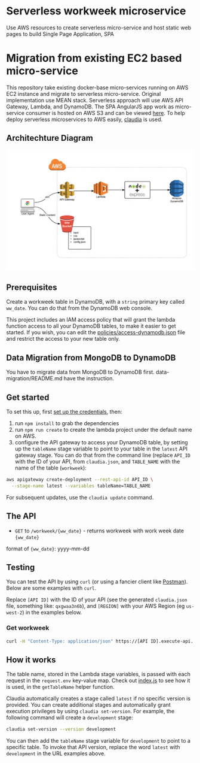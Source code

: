 # Serverless workweek microservice
Use AWS resources to create serverless micro-service and host static web pages to build Single Page Application, SPA 

# Migration from existing EC2 based micro-service  

This repository take existing docker-base micro-services running on AWS EC2 instance and migrate to serverless micro-service.  Original implementation use MEAN stack. Serverless approach will use AWS API Gateway, Lambda, and DynamoDB. The SPA AngularJS app work as micro-service consumer is hosted on AWS S3 and can be viewed [here](http://workweek.s3-website-us-west-2.amazonaws.com/). To help deploy serverless microservices to AWS easily, [claudia](https://github.com/claudiajs/claudia) is used.

## Architechture Diagram
![serverless_v1](images/workweek-serverless-digram.png)



## Prerequisites

Create a workweek table in DynamoDB, with a `string` primary key called `ww_date`. You can do that from the DynamoDB web console.


This project includes an IAM access policy that will grant the lambda function access to all your DynamoDB tables, to make it easier to get started. If you wish, you can edit the [policies/access-dynamodb.json](policies/access-dynamodb.json) file and restrict the access to your new table only.

## Data Migration from MongoDB to DynamoDB
You have to migrate data from MongoDB to DynamoDB first.  data-migration/README.md have the instruction.

## Get started

To set this up, first [set up the credentials](https://github.com/claudiajs/claudia/blob/master/getting_started.md#configuring-access-credentials), then: 

1. run `npm install` to grab the dependencies
2. run `npm run create` to create the lambda project under the default name on AWS. 
3. configure the API gateway to access your DynamoDB table, by setting up the `tableName` stage variable to point to your table in the `latest` API gateway stage. You can do that from the command line (replace `API_ID` with the ID of your API, from `claudia.json`, and `TABLE_NAME` with the name of the table (`workweek`):

  ```bash 
  aws apigateway create-deployment --rest-api-id API_ID \
    --stage-name latest --variables tableName=TABLE_NAME
  ```
For subsequent updates, use the `claudia update` command.

## The API


* `GET` to `/workweek/{ww_date}` - returns workweek with work week date `{ww_date}`

format of `{ww_date}`: yyyy-mm-dd



## Testing

You can test the API by using `curl` (or using a fancier client like [Postman](https://www.getpostman.com/)). Below are some examples with `curl`. 

Replace `[API ID]` with the ID of your API (see the generated `claudia.json` file, something like: `qxgwaa3n6b`), and `[REGION]` with your AWS Region (eg `us-west-2`) in the examples below.


### Get workweek

```bash
curl -H "Content-Type: application/json" https://[API ID].execute-api.[REGION].amazonaws.com/latest/workweek/2015-02-01
```


## How it works


The table name, stored in the Lambda stage variables, is passed with each request in the `request.env` key-value map. Check out [index.js](index.js) to see how it is used, in the `getTableName` helper function.

Claudia automatically creates a stage called `latest` if no specific version is provided. You can create additional stages and automatically grant execution privileges by using `claudia set-version`. For example, the following command will create a `development` stage:

```bash
claudia set-version --version development
```

You can then add the `tableName` stage variable for `development` to point to a specific table. To invoke that API version, replace the word `latest` with `development` in the URL examples above.
